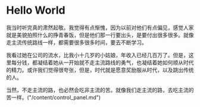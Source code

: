 # Hello World
我当时听完真的肃然起敬。我觉得有点惭愧，因为以前对他们有点偏见，感觉人家就是美貌拍照什么的挣青春饭，但是他们那一行要出头，是要付出很多很多。就像走主流传统路线一样，都需要很多很多时间，要去不断学习。

我看过她在公司的流水，比我小十几岁的小姑娘，年收入已经几百万了。但是，这里每分钱，都凝结着她从一开始就不走主流路线的勇气，也凝结着她如何顺从时代的精力。或许我们觉得很夸张，但是，时代就是愿意奖励服从时代，以及跳出传统的人。

当然，不走主流的路，也必然会吃非主流的苦。就像我们走主流的路，去吃主流的苦一样。("/content/control_panel.md")